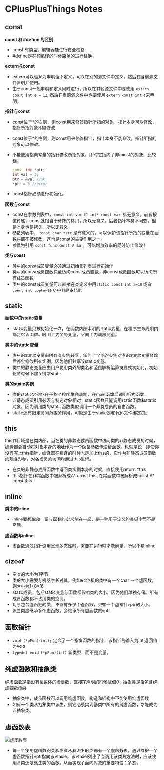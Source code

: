 # CPlusPlusThings Notes

## const

**const 和 #define 的区别**

- const 有类型，编辑器能进行安全检查
- #define是在预编译的时候简单的进行替换，

**extern与const**

- extern可以理解为申明但不定义，可以在别的源文件中定义，然后在当前源文件声明并使用。
- 由于const一般申明和定义同时进行，所以在其他源文件中要使用 `extern const int e = 12`, 然后在当前源文件中也要使用 `extern const int e`来申明。

**指针与const**

- const位于*的左侧，则const用来修饰指针所指的对象，指针本身可以修改，指针所指对象不能修改

- const位于*的右侧，则const用来修饰指针，指针本身不能修改，指针所指的对象可以修改。

- 不能使用指向常量的指针修改所指对象，即时它指向了非const的对象，比较绕。

  ```cpp
  const int *ptr;
  int val = 3;
  ptr = &val //ok
  *ptr = 3 //error
  ```

- const指针必须进行初始化。

**函数与const**

- const在参数列表中，`const int var 和 int* const var `都无意义，前者按值传递，const就相当于修饰的拷贝，所以无意义。后者指针本身不可变，但是本身也是拷贝，所以无意义。
- 参数列表中， `const char *src` 是有意义的，可以保护该指针所指的变量在函数内部不被修改，这也是const的主要作用之一。
- 参数为引用 `const func(const A &a)`，可以增加效率的同时防止修改！

**类与const**

- 类中的const成员变量必须通过初始化列表进行初始化
- 类中的const成员函数只能访问const成员函数，非const成员函数可以访问所有成员函数
- 类中的const成员变量可以直接在类定义中用`static const int a=10` 或者 `const int apple=10` C++11是支持的

## static

**函数中的static变量**

- static变量只被初始化一次，在函数内部申明的static变量，在程序生命周期内绑定给该函数。时间上为全局变量，空间上为局部变量。

**类中的static变量**

- 类中的static变量由所有类实例共享，任何一个类的实例对类的static变量修改后都会修改所有实例，因为他们共享该static变量。
- 类中的静态变量应由用户使用类外的类名和范围解析运算符显式初始化，初始化的时候不加关键字static

**类的static实例**

- 类的static实例存在于整个程序生命周期，在main函数后调用析构函数。
- 非静态成员引用必须与特定对象相对，static函数只能调用static函数和static对象，因为调用类的static函数类似调用一个非类成员的自由函数。
- static还有限定访问范围的作用，可能是由于static是和代码文件绑定的。

## this

this作用域是在类内部，当在类的非静态成员函数中访问类的非静态成员的时候，编译器会自动将对象本身的地址作为一个隐含参数传递给函数。也就是说，即使你没有写上this指针，编译器在编译的时候也是加上this的，它作为非静态成员函数的隐含形参，对各成员的访问均通过this进行。

- 在类的非静态成员函数中返回类实例本身的时候，直接使用return *this
- this指针在非常函数中被解析成A* const this, 在常函数中被解析成const A* const this

## inline

**类中的inline**

- inline要想生效，要与函数的定义放在一起，是一种用于定义的关键字而不是声明。

**虚函数与inline**

- 虚函数通过指针调用呈现多态性时，需要在运行时才能确定，所以不能inline

## sizeof

- 空类的大小为1字节
- 类的大小需要与机器字长对其，例如64位机的类中有一个char 一个虚函数，则大小为1+8=16
- static成员，包括static变量与函数都影响类的大小，因为他们单独存储。所有成员函数都不占用类的空间。
- 对于包含虚函数的类，不管有多少个虚函数，只有一个虚指针vptr的大小。
- 派生类虚继承多个虚函数，会继承所有虚函数的vptr

## 函数指针

- `void (*pFun)(int);` 定义了一个指向函数的指针，该指针的输入为int 返回值为void
- `typedef void (*pFun)(int)` 新类型，而不是变量。

## 纯虚函数和抽象类

纯虚函数是指没有函数体的虚函数，直接在声明的时候赋值0，抽象类是指包含纯虚函数的类

- 抽象类中，成员函数可以调用纯虚函数，构造和析构中不能使用纯虚函数
- 如何一个类从抽象类中派生，则它必须实现基类中所有的纯虚函数，才能成为非抽象类。

## 虚函数表

![虚函数表](https://github.com/PerhapsChen/CPlusPlusThings/raw/master/basic_content/vptr_vtable/img/base.jpg)

- 每一个使用虚函数的类和或者从其派生的类都有一个虚函数表，通过维护一个虚函数指针vptr指向该vtable，该vtabel列出了当调用该类的方法时，应该使用基类还是派生类的函数，从而实现了面向对象的重要特性：多态。

